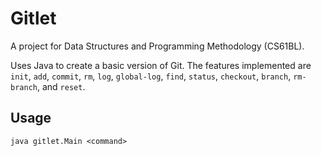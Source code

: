 ﻿# Gitlet
A project for Data Structures and Programming Methodology (CS61BL).

Uses Java to create a basic version of Git. The features implemented are `init`, `add`, `commit`, `rm`, `log`, `global-log`, `find`, `status`, `checkout`, `branch`, `rm-branch`, and `reset`.

## Usage
`java gitlet.Main <command>`
